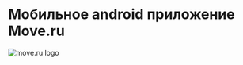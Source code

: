 # Мобильное android приложение Move.ru

![move.ru logo](https://static.tildacdn.com/tild6261-3836-4137-b065-653636323165/badge.jpg)